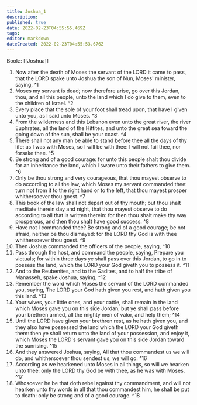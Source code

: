 ```yaml
---
title: Joshua_1
description: 
published: true
date: 2022-02-23T04:55:55.469Z
tags: 
editor: markdown
dateCreated: 2022-02-23T04:55:53.676Z
---
```


 Book:: [[Joshua]]
 1. Now after the death of Moses the servant of the LORD it came to pass, that the LORD spake unto Joshua the son of Nun, Moses' minister, saying, ^1
 2. Moses my servant is dead; now therefore arise, go over this Jordan, thou, and all this people, unto the land which I do give to them, even to the children of Israel. ^2
 3. Every place that the sole of your foot shall tread upon, that have I given unto you, as I said unto Moses. ^3
 4. From the wilderness and this Lebanon even unto the great river, the river Euphrates, all the land of the Hittites, and unto the great sea toward the going down of the sun, shall be your coast. ^4
 5. There shall not any man be able to stand before thee all the days of thy life: as I was with Moses, so I will be with thee: I will not fail thee, nor forsake thee. ^5
 6. Be strong and of a good courage: for unto this people shalt thou divide for an inheritance the land, which I sware unto their fathers to give them. ^6
 7. Only be thou strong and very courageous, that thou mayest observe to do according to all the law, which Moses my servant commanded thee: turn not from it to the right hand or to the left, that thou mayest prosper whithersoever thou goest. ^7
 8. This book of the law shall not depart out of thy mouth; but thou shalt meditate therein day and night, that thou mayest observe to do according to all that is written therein: for then thou shalt make thy way prosperous, and then thou shalt have good success. ^8
 9. Have not I commanded thee? Be strong and of a good courage; be not afraid, neither be thou dismayed: for the LORD thy God is with thee whithersoever thou goest. ^9
 10. Then Joshua commanded the officers of the people, saying, ^10
 11. Pass through the host, and command the people, saying, Prepare you victuals; for within three days ye shall pass over this Jordan, to go in to possess the land, which the LORD your God giveth you to possess it. ^11
 12. And to the Reubenites, and to the Gadites, and to half the tribe of Manasseh, spake Joshua, saying, ^12
 13. Remember the word which Moses the servant of the LORD commanded you, saying, The LORD your God hath given you rest, and hath given you this land. ^13
 14. Your wives, your little ones, and your cattle, shall remain in the land which Moses gave you on this side Jordan; but ye shall pass before your brethren armed, all the mighty men of valor, and help them; ^14
 15. Until the LORD have given your brethren rest, as he hath given you, and they also have possessed the land which the LORD your God giveth them: then ye shall return unto the land of your possession, and enjoy it, which Moses the LORD's servant gave you on this side Jordan toward the sunrising. ^15
 16. And they answered Joshua, saying, All that thou commandest us we will do, and whithersoever thou sendest us, we will go. ^16
 17. According as we hearkened unto Moses in all things, so will we hearken unto thee: only the LORD thy God be with thee, as he was with Moses. ^17
 18. Whosoever he be that doth rebel against thy commandment, and will not hearken unto thy words in all that thou commandest him, he shall be put to death: only be strong and of a good courage. ^18
